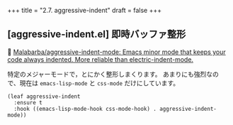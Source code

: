 +++
title = "2.7. aggressive-indent"
draft = false
+++
## [aggressive-indent.el] 即時バッファ整形
🔗 [Malabarba/aggressive-indent-mode: Emacs minor mode that keeps your code always indented. More reliable than electric-indent-mode.](https://github.com/Malabarba/aggressive-indent-mode) 

特定のメジャーモードで，とにかく整形しまくります。
あまりにも強烈なので、現在は `emacs-lisp-mode` と `css-mode` だけにしています。

```elisp
(leaf aggressive-indent
  :ensure t
  :hook ((emacs-lisp-mode-hook css-mode-hook) . aggressive-indent-mode))
```
